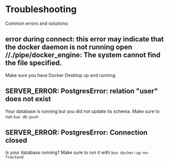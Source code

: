 # Troubleshooting 

Common errors and solutions:

## error during connect: this error may indicate that the docker daemon is not running open //./pipe/docker_engine: The system cannot find the file specified.

Make sure you have Docker Desktop up and running.

## SERVER_ERROR:  PostgresError: relation "user" does not exist

Your database is running but you did not update its schema. Make sure to run `bun db:push`

## SERVER_ERROR:  PostgresError: Connection closed

Is your database running? Make sure to run it with `bun docker:up-no-frontend`



